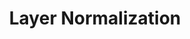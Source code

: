 ---
title: "Layer Normalization"
layout: single
categories: Components_of_NN
permalink: /theory_of_dl/components_of_nn/layer_normalization
---
